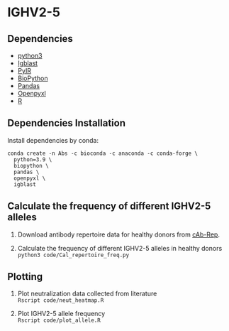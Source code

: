# IGHV2-5

## Dependencies ##
* [python3](https://www.python.org/downloads/)
* [Igblast](https://github.com/ncbi/igblast)
* [PyIR](https://github.com/crowelab/PyIR)
* [BioPython](https://github.com/biopython/biopython)
* [Pandas](https://pandas.pydata.org/)
* [Openpyxl](https://openpyxl.readthedocs.io/en/stable/)
* [R](https://www.r-project.org/)

## Dependencies Installation ##
Install dependencies by conda:

```
conda create -n Abs -c bioconda -c anaconda -c conda-forge \
  python=3.9 \
  biopython \
  pandas \
  openpyxl \
  igblast
```

## Calculate the frequency of different IGHV2-5 alleles

1. Download antibody repertoire data for healthy donors from [cAb-Rep](https://www.frontiersin.org/articles/10.3389/fimmu.2019.02365/full).

2. Calculate the frequency of different IGHV2-5 alleles in healthy donors   
``python3 code/Cal_repertoire_freq.py``

## Plotting

1. Plot neutralization data collected from literature   
``Rscript code/neut_heatmap.R``

2. Plot IGHV2-5 allele frequency   
``Rscript code/plot_allele.R``
